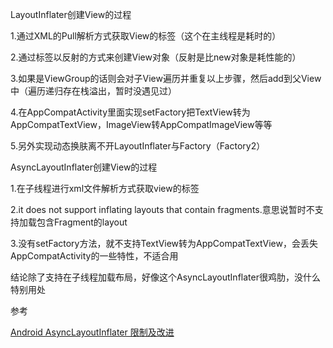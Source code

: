 LayoutInflater创建View的过程

1.通过XML的Pull解析方式获取View的标签（这个在主线程是耗时的）

2.通过标签以反射的方式来创建View对象（反射是比new对象是耗性能的）

3.如果是ViewGroup的话则会对子View遍历并重复以上步骤，然后add到父View中（遍历递归存在栈溢出，暂时没遇见过）

4.在AppCompatActivity里面实现setFactory把TextView转为AppCompatTextView，ImageView转AppCompatImageView等等

5.另外实现动态换肤离不开LayoutInflater与Factory（Factory2）

AsyncLayoutInflater创建View的过程

1.在子线程进行xml文件解析方式获取view的标签

2.it does not support inflating layouts that contain fragments.意思说暂时不支持加载包含Fragment的layout

3.没有setFactory方法，就不支持TextView转为AppCompatTextView，会丢失AppCompatActivity的一些特性，不适合用


结论除了支持在子线程加载布局，好像这个AsyncLayoutInflater很鸡肋，没什么特别用处


参考

[Android AsyncLayoutInflater 限制及改进](https://www.jianshu.com/p/f0c0eda06ae4)
